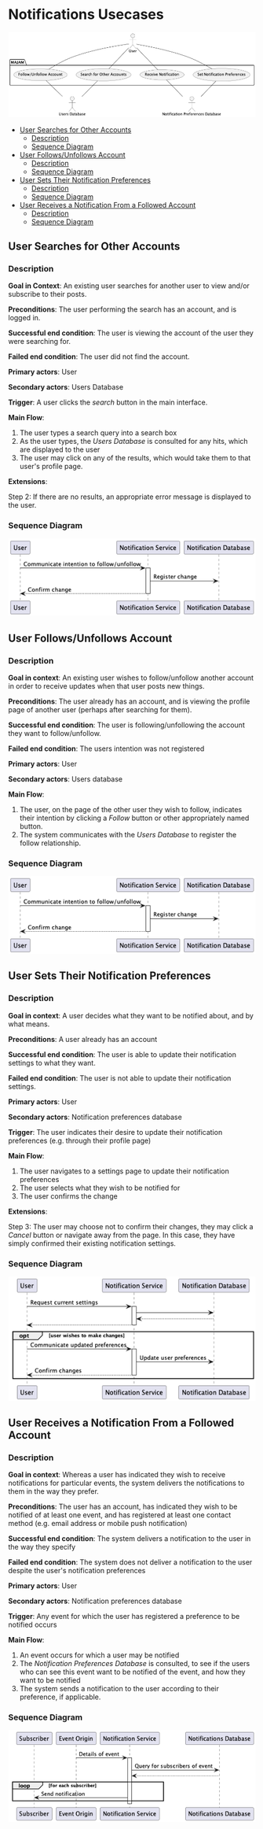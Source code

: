 
Notifications Usecases
======================

![Notifications Usecase Diagram](notifications.png)

<!-- TOC -->
  * [User Searches for Other Accounts](#user-searches-for-other-accounts)
    * [Description](#description)
    * [Sequence Diagram](#sequence-diagram)
  * [User Follows/Unfollows Account](#user-followsunfollows-account)
    * [Description](#description-1)
    * [Sequence Diagram](#sequence-diagram-1)
  * [User Sets Their Notification Preferences](#user-sets-their-notification-preferences)
    * [Description](#description-2)
    * [Sequence Diagram](#sequence-diagram-2)
  * [User Receives a Notification From a Followed Account](#user-receives-a-notification-from-a-followed-account)
    * [Description](#description-3)
    * [Sequence Diagram](#sequence-diagram-3)
<!-- TOC -->

## User Searches for Other Accounts

### Description

**Goal in Context**: An existing user searches for another user to view and/or subscribe to their posts.

**Preconditions**: The user performing the search has an account, and is logged in.

**Successful end condition**: The user is viewing the account of the user they were searching for.

**Failed end condition**: The user did not find the account.

**Primary actors**: User

**Secondary actors**: Users Database

**Trigger**: A user clicks the *search* button in the main interface.

**Main Flow**:
1. The user types a search query into a search box
2. As the user types, the *Users Database* is consulted for any hits, which are displayed to the user
3. The user may click on any of the results, which would take them to that user's profile page.

**Extensions**:

Step 2: If there are no results, an appropriate error message is displayed to the user.

### Sequence Diagram

![Sequence Diagram](sequence_diagrams/follow.png)

## User Follows/Unfollows Account

### Description

**Goal in context**: An existing user wishes to follow/unfollow another account in order to receive updates when that user posts new things.

**Preconditions**: The user already has an account, and is viewing the profile page of another user (perhaps after searching for them).

**Successful end condition**: The user is following/unfollowing the account they want to follow/unfollow.

**Failed end condition**: The users intention was not registered

**Primary actors**: User

**Secondary actors**: Users database

**Main Flow**:
1. The user, on the page of the other user they wish to follow, indicates their intention by clicking a *Follow* button or other appropriately named button.
2. The system communicates with the *Users Database* to register the follow relationship.

### Sequence Diagram

![Sequence Diagram](sequence_diagrams/follow.png)

## User Sets Their Notification Preferences

### Description

**Goal in context**: A user decides what they want to be notified about, and by what means.

**Preconditions**: A user already has an account

**Successful end condition**: The user is able to update their notification settings to what they want.

**Failed end condition**: The user is not able to update their notification settings.

**Primary actors**: User

**Secondary actors**: Notification preferences database

**Trigger**: The user indicates their desire to update their notification preferences (e.g. through their profile page)

**Main Flow**:
1. The user navigates to a settings page to update their notification preferences
2. The user selects what they wish to be notified for
3. The user confirms the change

**Extensions**:

Step 3: The user may choose not to confirm their changes, they may click a *Cancel* button or navigate away from the page. In this case, they have simply confirmed their existing notification settings.

### Sequence Diagram

![Sequence diagram](sequence_diagrams/set_pref.png)

## User Receives a Notification From a Followed Account

### Description

**Goal in context**: Whereas a user has indicated they wish to receive notifications for particular events, the system delivers the notifications to them in the way they prefer.

**Preconditions**: The user has an account, has indicated they wish to be notified of at least one event, and has registered at least one contact method (e.g. email address or mobile push notification)

**Successful end condition**: The system delivers a notification to the user in the way they specify

**Failed end condition**: The system does not deliver a notification to the user despite the user's notification preferences

**Primary actors**: User

**Secondary actors**: Notification preferences database

**Trigger**: Any event for which the user has registered a preference to be notified occurs

**Main Flow**:
1. An event occurs for which a user may be notified
2. The *Notification Preferences Database* is consulted, to see if the users who can see this event want to be notified of the event, and how they want to be notified
3. The system sends a notification to the user according to their preference, if applicable.

### Sequence Diagram

![Sequence Diagram for the usecase "User Receives a Notification from a Followed Account"](sequence_diagrams/recv_notification.png)